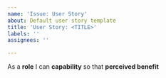 ```yaml
---
name: 'Issue: User Story'
about: Default user story template
title: 'User Story: <TITLE>'
labels: ''
assignees: ''

---
```


As a **role** I can **capability** so that **perceived benefit**
